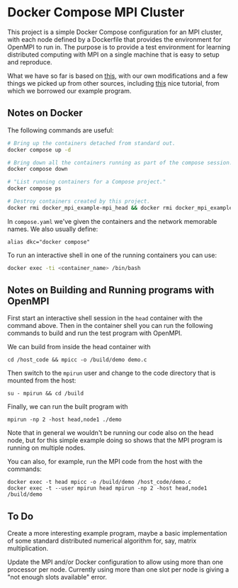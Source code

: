 # Docker Compose MPI Cluster

This project is a simple Docker Compose configuration for an MPI cluster,
with each node defined by a Dockerfile that provides the environment
for OpenMPI to run in. The purpose is to provide a test environment for
learning distributed computing with MPI on a single machine that is
easy to setup and reproduce.

What we have so far is based on
[this](https://codigos.ufsc.br/setic-hpc/openmpi/-/blob/master/Dockerfile),
with our own modifications and a few things we picked up from other sources,
including [this](https://mpitutorial.com/tutorials/mpi-hello-world/)
nice tutorial, from which we borrowed our example program.

## Notes on Docker

The following commands are useful:

```bash
# Bring up the containers detached from standard out.
docker compose up -d

# Bring down all the containers running as part of the compose session.
docker compose down

# "List running containers for a Compose project."
docker compose ps

# Destroy containers created by this project.
docker rmi docker_mpi_example-mpi_head && docker rmi docker_mpi_example-mpi_node
```

In `compose.yaml` we've given the containers and the network memorable names.
We also usually define:

```shell
alias dkc="docker compose"
```

To run an interactive shell in one of the running containers you can use:

```bash
docker exec -ti <container_name> /bin/bash
```

## Notes on Building and Running programs with OpenMPI

First start an interactive shell session in the `head` container with the
command above. Then in the container shell you can run the following commands
to build and run the test program with OpenMPI.

We can build from inside the head container with

```shell
cd /host_code && mpicc -o /build/demo demo.c
```

Then switch to the `mpirun` user and change to the code directory
that is mounted from the host:

```shell
su - mpirun && cd /build
```

Finally, we can run the built program with

```shell
mpirun -np 2 -host head,node1 ./demo
```

Note that in general we wouldn't be running our code also on the head node,
but for this simple example doing so shows that the MPI program is running on multiple nodes.

You can also, for example, run the MPI code from the host with the commands:

```shell
docker exec -t head mpicc -o /build/demo /host_code/demo.c
docker exec -t --user mpirun head mpirun -np 2 -host head,node1 /build/demo
```

## To Do

Create a more interesting example program, maybe a basic implementation of some
standard distributed numerical algorithm for, say, matrix multiplication.

Update the MPI and/or Docker configuration to allow using more than one processor per node.
Currently using more than one slot per node is giving a "not enough slots available" error.
